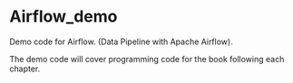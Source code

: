 # Airflow_demo
Demo code for Airflow. (Data Pipeline with Apache Airflow).

The demo code will cover programming code for the book following each chapter.